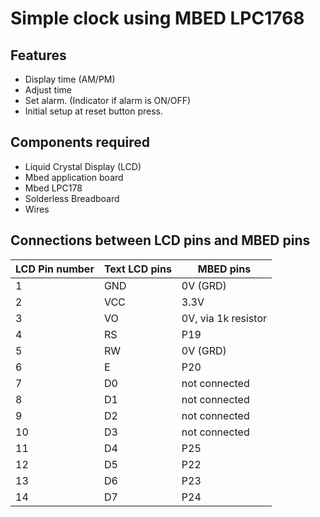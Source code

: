 # Simple clock using MBED LPC1768

## Features
* Display time (AM/PM)
* Adjust time
* Set alarm. (Indicator if alarm is ON/OFF)
* Initial setup at reset button press.
## Components required
* Liquid Crystal Display (LCD)
* Mbed application board 
* Mbed LPC178
* Solderless Breadboard
* Wires
## Connections between LCD pins and MBED pins

LCD Pin number|Text LCD pins|MBED pins
--------------|-------------|---------|
1|GND|0V (GRD)
2|VCC|3.3V
3|VO|0V, via 1k resistor
4|RS|P19 
5|RW|0V (GRD)
6|E|P20
7|D0|not connected
8|D1|not connected
9|D2|not connected
10|D3|not connected
11|D4|P25
12|D5|P22
13|D6|P23
14|D7|P24
